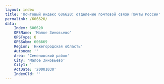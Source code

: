 ```yaml
---
layout: index
title: 'Почтовый индекс 606620: отделение почтовой связи Почты России'
permalink: /606620/
data:
    Index: 606620
    OPSName: 'Малое Зиновьево'
    OPSType: О
    OPSSubm: 606669
    Region: 'Нижегородская область'
    Autonom: ''
    Area: 'Семеновский район'
    City: 'Малое Зиновьево'
    City1: ''
    ActDate: '20001030'
    IndexOld: ''
---
```

